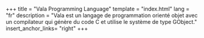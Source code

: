 +++
title = "Vala Programming Language"
template = "index.html"
lang = "fr"
description = "Vala est un langage de programmation orienté objet avec un compilateur qui génère du code C et utilise le système de type GObject."
insert_anchor_links= "right"
+++
